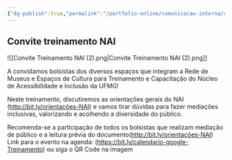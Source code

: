 ```yaml
---
{"dg-publish":true,"permalink":"/portfolio-online/comunicacao-interna/convite-treinamento-nai/","tags":["💼/💬/🟩️"],"created":"2024-02-14T12:36:18.413-03:00","updated":"2024-02-05T11:25:57.781-03:00"}
---
```



## Convite treinamento NAI

![[Convite Treinamento NAI (2).png\|Convite Treinamento NAI (2).png]]

A convidamos bolsistas dos diversos espaços que integram a Rede de Museus e Espaços de Cultura para Treinamento e Capacitação do Núcleo de Acessibilidade e Inclusão da UFMG!

Neste treinamento, discutiremos as orientações gerais do NAI (<http://bit.ly/orientações-NAI>) e vamos tirar dúvidas para fazer mediações inclusivas, valorizando e acolhendo a diversidade do público.

Recomenda-se a participação de todos os bolsistas que realizam mediação de público e a leitura prévia do documento(<http://bit.ly/orientações-NAI>)
Link para o evento na agenda: (<https://bit.ly/calendario-google-Treinamento>) ou siga o QR Code na imagem
